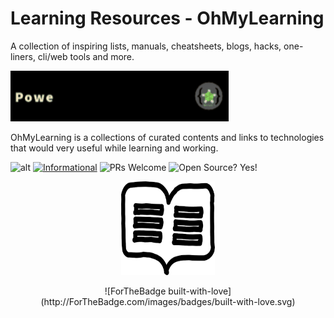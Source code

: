 # Learning Resources - OhMyLearning
A collection of inspiring lists, manuals, cheatsheets, blogs, hacks, one-liners, cli/web tools and more.

![AltImg](./assets/powered.gif)



OhMyLearning is a collections of curated contents and links to technologies that would very useful while learning and working. 



![alt](https://img.shields.io/apm/l/vim-mode?label=license&logo=dark-green) [![Informational](https://img.shields.io/badge/OhMyLearning-Powered--By--OhMyScript-informational)](ohmyscript.com) ![PRs Welcome](https://img.shields.io/badge/PRs-Welcome-success) ![Open Source? Yes!](https://badgen.net/badge/Open%20Source%20%3F/Yes%21/blue?icon=github)

<p align="center">
  <img width="150" height="150" src="./assets/logo.png">
</p>


<p align="center">
![ForTheBadge built-with-love](http://ForTheBadge.com/images/badges/built-with-love.svg)
</p>

